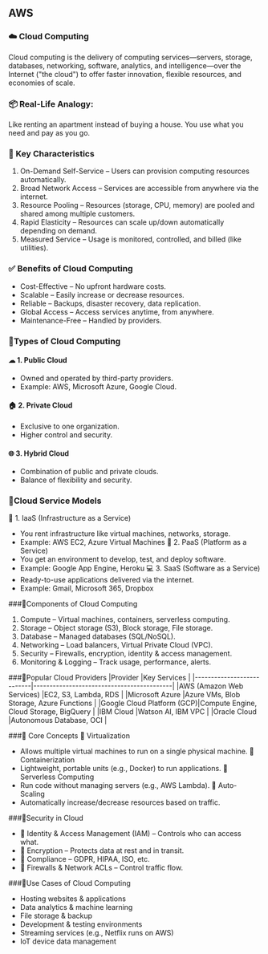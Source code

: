 ## AWS

### ☁️ Cloud Computing
Cloud computing is the delivery of computing services—servers, storage, databases, networking, software, analytics, and intelligence—over the Internet ("the cloud") to offer faster innovation, flexible resources, and economies of scale.

### 📦 Real-Life Analogy:
Like renting an apartment instead of buying a house. You use what you need and pay as you go.

### 🧠 Key Characteristics
1. On-Demand Self-Service – Users can provision computing resources automatically.
2. Broad Network Access – Services are accessible from anywhere via the internet.
3. Resource Pooling – Resources (storage, CPU, memory) are pooled and shared among multiple customers.
4. Rapid Elasticity – Resources can scale up/down automatically depending on demand.
5. Measured Service – Usage is monitored, controlled, and billed (like utilities).

### ✅ Benefits of Cloud Computing
- Cost-Effective – No upfront hardware costs.
- Scalable – Easily increase or decrease resources.
- Reliable – Backups, disaster recovery, data replication.
- Global Access – Access services anytime, from anywhere.
- Maintenance-Free – Handled by providers.

### 🔹Types of Cloud Computing
#### ☁ 1. Public Cloud
- Owned and operated by third-party providers.
- Example: AWS, Microsoft Azure, Google Cloud.
#### 🏠 2. Private Cloud
- Exclusive to one organization.
- Higher control and security.
#### 🌐 3. Hybrid Cloud
- Combination of public and private clouds.
- Balance of flexibility and security.

### 🔹Cloud Service Models
🧱 1. IaaS (Infrastructure as a Service)
- You rent infrastructure like virtual machines, networks, storage.
- Example: AWS EC2, Azure Virtual Machines
🧰 2. PaaS (Platform as a Service)
- You get an environment to develop, test, and deploy software.
- Example: Google App Engine, Heroku
💻 3. SaaS (Software as a Service)
- Ready-to-use applications delivered via the internet.
- Example: Gmail, Microsoft 365, Dropbox

###🔹Components of Cloud Computing
1. Compute – Virtual machines, containers, serverless computing.
2. Storage – Object storage (S3), Block storage, File storage.
3. Database – Managed databases (SQL/NoSQL).
4. Networking – Load balancers, Virtual Private Cloud (VPC).
5. Security – Firewalls, encryption, identity & access management.
6. Monitoring & Logging – Track usage, performance, alerts.

###🔹Popular Cloud Providers
|Provider	                |Key Services                               |
|---------------------------|-------------------------------------------|
|AWS (Amazon Web Services)	|EC2, S3, Lambda, RDS                       |
|Microsoft Azure            |Azure VMs, Blob Storage, Azure Functions   |
|Google Cloud Platform (GCP)|Compute Engine, Cloud Storage, BigQuery    |
|IBM Cloud	                |Watson AI, IBM VPC                         |
|Oracle Cloud	            |Autonomous Database, OCI                   |

###🔹 Core Concepts
🔹 Virtualization
- Allows multiple virtual machines to run on a single physical machine.
🔹 Containerization
- Lightweight, portable units (e.g., Docker) to run applications.
🔹 Serverless Computing
- Run code without managing servers (e.g., AWS Lambda).
🔹 Auto-Scaling
- Automatically increase/decrease resources based on traffic.

###🔹Security in Cloud
- 🔐 Identity & Access Management (IAM) – Controls who can access what.
- 🔐 Encryption – Protects data at rest and in transit.
- 🔐 Compliance – GDPR, HIPAA, ISO, etc.
- 🔐 Firewalls & Network ACLs – Control traffic flow.

###🔹Use Cases of Cloud Computing
- Hosting websites & applications
- Data analytics & machine learning
- File storage & backup
- Development & testing environments
- Streaming services (e.g., Netflix runs on AWS)
- IoT device data management





